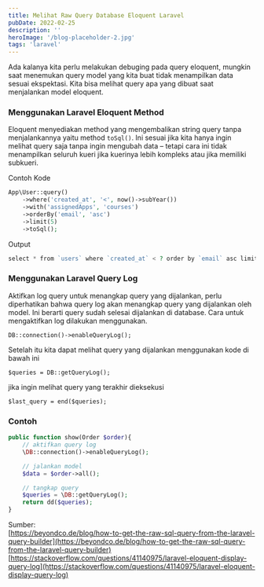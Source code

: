 ```yaml
---
title: Melihat Raw Query Database Eloquent Laravel
pubDate: 2022-02-25
description: ''
heroImage: '/blog-placeholder-2.jpg'
tags: 'laravel'
---
```


Ada kalanya kita perlu melakukan debuging pada query eloquent, 
mungkin saat menemukan query model yang kita buat tidak menampilkan data sesuai ekspektasi. 
Kita bisa melihat query apa yang dibuat saat menjalankan model eloquent.

### Menggunakan Laravel Eloquent Method

Eloquent menyediakan method yang mengembalikan string query tanpa menjalankannya yaitu method `toSql()`. 
Ini sesuai jika kita hanya ingin melihat query saja tanpa ingin mengubah data – 
tetapi cara ini tidak menampilkan seluruh kueri jika kuerinya lebih kompleks atau jika memiliki subkueri.

Contoh Kode

```php
App\User::query()
    ->where('created_at', '<', now()->subYear())
    ->with('assignedApps', 'courses')
    ->orderBy('email', 'asc')
    ->limit(5)
    ->toSql();
```

Output

```php
select * from `users` where `created_at` < ? order by `email` asc limit 5
```

### Menggunakan Laravel Query Log

Aktifkan log query untuk menangkap query yang dijalankan, perlu diperhatikan bahwa 
query log akan menangkap query yang dijalankan oleh model. Ini berarti query sudah 
selesai dijalankan di database. Cara untuk mengaktifkan log dilakukan menggunakan.

`DB::connection()->enableQueryLog();`

Setelah itu kita dapat melihat query yang dijalankan menggunakan 
kode di bawah ini 

`$queries = DB::getQueryLog();`

jika ingin melihat query yang terakhir dieksekusi

`$last_query = end($queries);`

### Contoh

```php
public function show(Order $order){
    // aktifkan query log
    \DB::connection()->enableQueryLog();

    // jalankan model
    $data = $order->all();

    // tangkap query
    $queries = \DB::getQueryLog();
    return dd($queries);
}
```


Sumber:  
[https://beyondco.de/blog/how-to-get-the-raw-sql-query-from-the-laravel-query-builder](https://beyondco.de/blog/how-to-get-the-raw-sql-query-from-the-laravel-query-builder)  
[https://stackoverflow.com/questions/41140975/laravel-eloquent-display-query-log](https://stackoverflow.com/questions/41140975/laravel-eloquent-display-query-log)